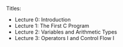 Titles:

- Lecture 0: Introduction
- Lecture 1: The First C Program
- Lecture 2: Variables and Arithmetic Types
- Lecture 3: Operators I and Control Flow I